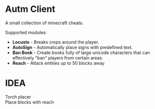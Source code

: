 # Autm Client
A small collection of minecraft cheats.  

Supported modules: 
- **Locusts** - Breaks crops around the player.
- **AutoSign** - Automatically place signs with predefined text.
- **Ban Book** - Create books fully of large unicode characters that can effectively "ban" players from certain areas.
- **Reach** - Attack entities up to 50 blocks away

# IDEA  
Torch placer  
Place blocks with reach  